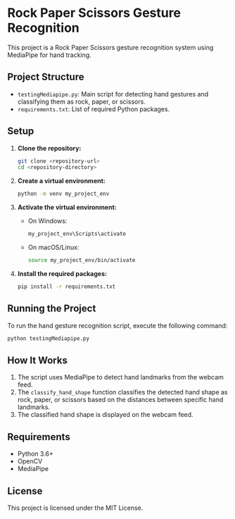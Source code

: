 # Rock Paper Scissors Gesture Recognition

This project is a Rock Paper Scissors gesture recognition system using MediaPipe for hand tracking.

## Project Structure

- `testingMediapipe.py`: Main script for detecting hand gestures and classifying them as rock, paper, or scissors.
- `requirements.txt`: List of required Python packages.

## Setup

1. **Clone the repository:**

    ```sh
    git clone <repository-url>
    cd <repository-directory>
    ```

2. **Create a virtual environment:**

    ```sh
    python -m venv my_project_env
    ```

3. **Activate the virtual environment:**

    - On Windows:

        ```sh
        my_project_env\Scripts\activate
        ```

    - On macOS/Linux:

        ```sh
        source my_project_env/bin/activate
        ```

4. **Install the required packages:**

    ```sh
    pip install -r requirements.txt
    ```

## Running the Project

To run the hand gesture recognition script, execute the following command:

```sh
python testingMediapipe.py
```

## How It Works

1. The script uses MediaPipe to detect hand landmarks from the webcam feed.
2. The `classify_hand_shape` function classifies the detected hand shape as rock, paper, or scissors based on the distances between specific hand landmarks.
3. The classified hand shape is displayed on the webcam feed.

## Requirements

- Python 3.6+
- OpenCV
- MediaPipe

## License

This project is licensed under the MIT License.